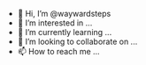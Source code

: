 - 👋 Hi, I’m @waywardsteps
- 👀 I’m interested in ...
- 🌱 I’m currently learning ...
- 💞️ I’m looking to collaborate on ...
- 📫 How to reach me ...

<!---
waywardsteps/waywardsteps is a ✨ special ✨ repository because its `README.md` (this file) appears on your GitHub profile.
You can click the Preview link to take a look at your changes.
--->
